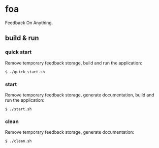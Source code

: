 # foa

Feedback On Anything.

## build & run

### quick start

Remove temporary feedback storage, build and run the application:

```
$ ./quick_start.sh
```

### start

Remove temporary feedback storage, generate documentation, build and run the application:

```
$ ./start.sh
```

### clean

Remove temporary feedback storage, generate documentation:

```
$ ./clean.sh
```

